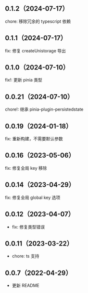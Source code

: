 ## 0.1.2（2024-07-17）
chore: 移除冗余的 typescript 依赖
## 0.1.1（2024-07-17）
fix: 修复 createUnistorage 导出
## 0.1.0（2024-07-10）
fix!: 更新 pinia 类型
## 0.0.21（2024-07-10）
chore!: 继承 pinia-plugin-persistedstate
## 0.0.19（2024-01-18）

fix: 重新构建，不需要默认参数

## 0.0.16（2023-05-06）

fix: 修复全局 key 移除

## 0.0.14（2023-04-29）

fix: 修复全局 global key 选项

## 0.0.12（2023-04-07）

- fix: 修复类型错误

## 0.0.11（2023-03-22）

- chore: ts 支持

## 0.0.7（2022-04-29）

- 更新 README
